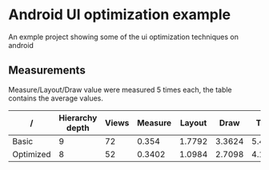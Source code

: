 Android UI optimization example
===============================

An exmple project showing some of the ui optimization techniques on android

## Measurements

Measure/Layout/Draw value were measured 5 times each, the table contains the average values.

| /           | Hierarchy depth  | Views | Measure | Layout  | Draw    | Total   |
| ----------- | ---------------- | ----- | ------- | ------- | ------- | ------- |
| Basic       | 9                | 72    | 0.354   | 1.7792  | 3.3624  | 5.4956  |
| Optimized   | 8                | 52    | 0.3402  | 1.0984  | 2.7098  | 4.1484  |


